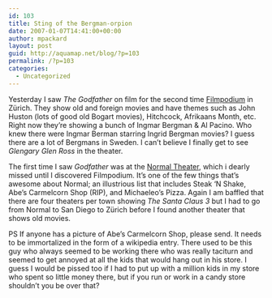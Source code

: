 ```yaml
---
id: 103
title: Sting of the Bergman-orpion
date: 2007-01-07T14:41:00+00:00
author: mpackard
layout: post
guid: http://aquamap.net/blog/?p=103
permalink: /?p=103
categories:
  - Uncategorized
---
```

Yesterday I saw _The Godfather_ on film for the second time [Filmpodium](http://www.filmpodium.ch/) in Zürich. They show old and foreign movies and have themes such as John Huston (lots of good old Bogart movies), Hitchcock, Afrikaans Month, etc. Right now they&#8217;re showing a bunch of Ingmar Bergman & Al Pacino. Who knew there were Ingmar Berman starring Ingrid Bergman movies? I guess there are a lot of Bergmans in Sweden. I can&#8217;t believe I finally get to see _Glengary Glen Ross_ in the theater.

The first time I saw _Godfather_ was at the [Normal Theater](http://www.normaltheater.com/), which i dearly missed until I discovered Filmpodium. It&#8217;s one of the few things that&#8217;s awesome about Normal; an illustrious list that includes Steak &#8216;N Shake, Abe&#8217;s Carmelcorn Shop (RIP), and Michaeleo&#8217;s Pizza. Again I am baffled that there are four theaters per town showing _The Santa Claus 3_ but I had to go from Normal to San Diego to Zürich before I found another theater that shows old movies.

PS If anyone has a picture of Abe&#8217;s Carmelcorn Shop, please send. It needs to be immortalized in the form of a wikipedia entry. There used to be this guy who always seemed to be working there who was really taciturn and seemed to get annoyed at all the kids that would hang out in his store. I guess I would be pissed too if I had to put up with a million kids in my store who spent so little money there, but if you run or work in a candy store shouldn&#8217;t you be over that?